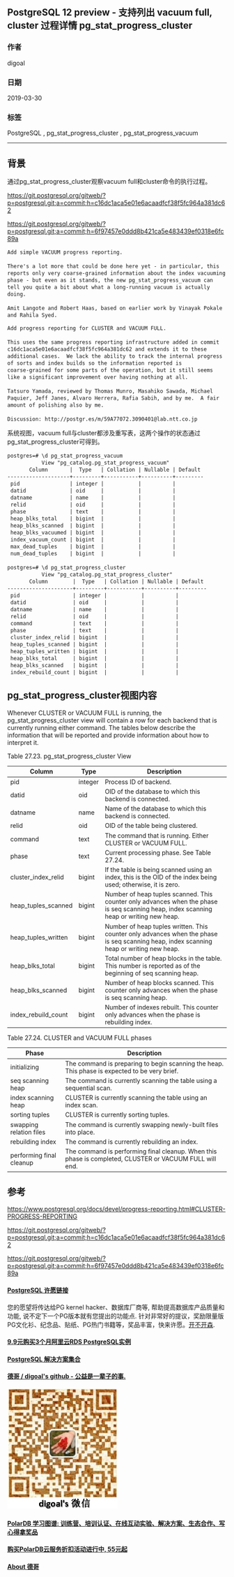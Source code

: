 ## PostgreSQL 12 preview - 支持列出 vacuum full, cluster 过程详情  pg_stat_progress_cluster    
                                            
### 作者                                            
digoal                                            
                                            
### 日期                                            
2019-03-30                                            
                                            
### 标签                                            
PostgreSQL , pg_stat_progress_cluster , pg_stat_progress_vacuum   
                                            
----                                            
                                            
## 背景    
通过pg_stat_progress_cluster观察vacuum full和cluster命令的执行过程。    
  
https://git.postgresql.org/gitweb/?p=postgresql.git;a=commit;h=c16dc1aca5e01e6acaadfcf38f5fc964a381dc62  
  
https://git.postgresql.org/gitweb/?p=postgresql.git;a=commit;h=6f97457e0ddd8b421ca5e483439ef0318e6fc89a  
  
```  
Add simple VACUUM progress reporting.  
  
There's a lot more that could be done here yet - in particular, this  
reports only very coarse-grained information about the index vacuuming  
phase - but even as it stands, the new pg_stat_progress_vacuum can  
tell you quite a bit about what a long-running vacuum is actually  
doing.  
  
Amit Langote and Robert Haas, based on earlier work by Vinayak Pokale  
and Rahila Syed.  
```  
  
```  
Add progress reporting for CLUSTER and VACUUM FULL.  
  
This uses the same progress reporting infrastructure added in commit  
c16dc1aca5e01e6acaadfcf38f5fc964a381dc62 and extends it to these  
additional cases.  We lack the ability to track the internal progress  
of sorts and index builds so the information reported is  
coarse-grained for some parts of the operation, but it still seems  
like a significant improvement over having nothing at all.  
  
Tatsuro Yamada, reviewed by Thomas Munro, Masahiko Sawada, Michael  
Paquier, Jeff Janes, Alvaro Herrera, Rafia Sabih, and by me.  A fair  
amount of polishing also by me.  
  
Discussion: http://postgr.es/m/59A77072.3090401@lab.ntt.co.jp  
```  
  
系统视图，vacuum full与cluster都涉及重写表，这两个操作的状态通过pg_stat_progress_cluster可得到。  
  
```  
postgres=# \d pg_stat_progress_vacuum  
           View "pg_catalog.pg_stat_progress_vacuum"  
       Column       |  Type   | Collation | Nullable | Default   
--------------------+---------+-----------+----------+---------  
 pid                | integer |           |          |   
 datid              | oid     |           |          |   
 datname            | name    |           |          |   
 relid              | oid     |           |          |   
 phase              | text    |           |          |   
 heap_blks_total    | bigint  |           |          |   
 heap_blks_scanned  | bigint  |           |          |   
 heap_blks_vacuumed | bigint  |           |          |   
 index_vacuum_count | bigint  |           |          |   
 max_dead_tuples    | bigint  |           |          |   
 num_dead_tuples    | bigint  |           |          |   
  
postgres=# \d pg_stat_progress_cluster  
           View "pg_catalog.pg_stat_progress_cluster"  
       Column        |  Type   | Collation | Nullable | Default   
---------------------+---------+-----------+----------+---------  
 pid                 | integer |           |          |   
 datid               | oid     |           |          |   
 datname             | name    |           |          |   
 relid               | oid     |           |          |   
 command             | text    |           |          |   
 phase               | text    |           |          |   
 cluster_index_relid | bigint  |           |          |   
 heap_tuples_scanned | bigint  |           |          |   
 heap_tuples_written | bigint  |           |          |   
 heap_blks_total     | bigint  |           |          |   
 heap_blks_scanned   | bigint  |           |          |   
 index_rebuild_count | bigint  |           |          |   
```  
  
## pg_stat_progress_cluster视图内容  
Whenever CLUSTER or VACUUM FULL is running, the pg_stat_progress_cluster view will contain a row for each backend that is currently running either command. The tables below describe the information that will be reported and provide information about how to interpret it.  
  
Table 27.23. pg_stat_progress_cluster View  
  
Column	| Type	| Description  
---|---|---  
pid|	integer|	Process ID of backend.  
datid|	oid	|OID of the database to which this backend is connected.  
datname|	name|	Name of the database to which this backend is connected.  
relid|	oid|	OID of the table being clustered.  
command	|text|	The command that is running. Either CLUSTER or VACUUM FULL.  
phase|	text	|Current processing phase. See Table 27.24.  
cluster_index_relid|	bigint	|If the table is being scanned using an index, this is the OID of the index being used; otherwise, it is zero.  
heap_tuples_scanned|	bigint	|Number of heap tuples scanned. This counter only advances when the phase is seq scanning heap, index scanning heap or writing new heap.  
heap_tuples_written|	bigint|	Number of heap tuples written. This counter only advances when the phase is seq scanning heap, index scanning heap or writing new heap.  
heap_blks_total|	bigint	|Total number of heap blocks in the table. This number is reported as of the beginning of seq scanning heap.  
heap_blks_scanned|	bigint	|Number of heap blocks scanned. This counter only advances when the phase is seq scanning heap.  
index_rebuild_count|	bigint	|Number of indexes rebuilt. This counter only advances when the phase is rebuilding index.  
  
  
Table 27.24. CLUSTER and VACUUM FULL phases  
  
Phase	|Description  
---|---  
initializing	|The command is preparing to begin scanning the heap. This phase is expected to be very brief.  
seq scanning heap	|The command is currently scanning the table using a sequential scan.  
index scanning heap	|CLUSTER is currently scanning the table using an index scan.  
sorting tuples	|CLUSTER is currently sorting tuples.  
swapping relation files	|The command is currently swapping newly-built files into place.  
rebuilding index	|The command is currently rebuilding an index.  
performing final cleanup	|The command is performing final cleanup. When this phase is completed, CLUSTER or VACUUM FULL will end.  
  
  
## 参考    
https://www.postgresql.org/docs/devel/progress-reporting.html#CLUSTER-PROGRESS-REPORTING  
  
https://git.postgresql.org/gitweb/?p=postgresql.git;a=commit;h=c16dc1aca5e01e6acaadfcf38f5fc964a381dc62  
  
https://git.postgresql.org/gitweb/?p=postgresql.git;a=commit;h=6f97457e0ddd8b421ca5e483439ef0318e6fc89a  
    
  
  
  
  
  
  
  
  
  
  
  
  
  
  
  
  
  
  
  
  
  
  
  
  
  
  
  
  
  
  
  
  
  
  
  
  
  
  
  
  
  
  
  
  
  
  
  
  
  
  
  
  
  
  
  
  
  
  
  
  
  
  
  
  
  
  
  
  
  
#### [PostgreSQL 许愿链接](https://github.com/digoal/blog/issues/76 "269ac3d1c492e938c0191101c7238216")
您的愿望将传达给PG kernel hacker、数据库厂商等, 帮助提高数据库产品质量和功能, 说不定下一个PG版本就有您提出的功能点. 针对非常好的提议，奖励限量版PG文化衫、纪念品、贴纸、PG热门书籍等，奖品丰富，快来许愿。[开不开森](https://github.com/digoal/blog/issues/76 "269ac3d1c492e938c0191101c7238216").  
  
  
#### [9.9元购买3个月阿里云RDS PostgreSQL实例](https://www.aliyun.com/database/postgresqlactivity "57258f76c37864c6e6d23383d05714ea")
  
  
#### [PostgreSQL 解决方案集合](https://yq.aliyun.com/topic/118 "40cff096e9ed7122c512b35d8561d9c8")
  
  
#### [德哥 / digoal's github - 公益是一辈子的事.](https://github.com/digoal/blog/blob/master/README.md "22709685feb7cab07d30f30387f0a9ae")
  
  
![digoal's wechat](../pic/digoal_weixin.jpg "f7ad92eeba24523fd47a6e1a0e691b59")
  
  
#### [PolarDB 学习图谱: 训练营、培训认证、在线互动实验、解决方案、生态合作、写心得拿奖品](https://www.aliyun.com/database/openpolardb/activity "8642f60e04ed0c814bf9cb9677976bd4")
  
  
#### [购买PolarDB云服务折扣活动进行中, 55元起](https://www.aliyun.com/activity/new/polardb-yunparter?userCode=bsb3t4al "e0495c413bedacabb75ff1e880be465a")
  
  
#### [About 德哥](https://github.com/digoal/blog/blob/master/me/readme.md "a37735981e7704886ffd590565582dd0")
  

